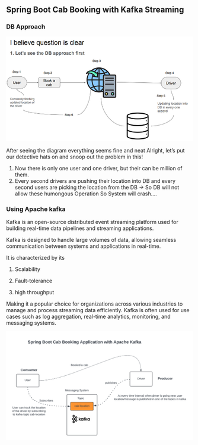 ## Spring Boot Cab Booking with Kafka Streaming

### DB Approach
![Diagram](./docs/DB-approach.png)

After seeing the diagram everything seems fine and neat
Alright, let’s put our detective hats on and snoop out the problem in this!

1. Now there is only one user and one driver, but their can be million of them.
2. Every second drivers are pushing their location into DB and every second users are picking the location from the DB → So DB will not allow these humongous Operation So System will crash….

### Using Apache kafka
Kafka is an open-source distributed event streaming platform used for building real-time data pipelines and streaming applications.

Kafka is designed to handle large volumes of data, allowing seamless communication between systems and applications in real-time.

It is characterized by its

1. Scalability

2. Fault-tolerance

3. high throughput

Making it a popular choice for organizations across various industries to manage and process streaming data efficiently. Kafka is often used for use cases such as log aggregation, real-time analytics, monitoring, and messaging systems.

![Diagram](./docs/Cab-Booking-Kafka.png)



